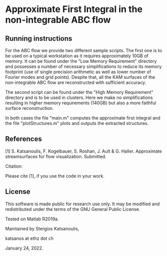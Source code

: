 # Approximate First Integral in the non-integrable ABC flow

## Running instructions

For the ABC flow we provide two different sample scripts. The first one is to be used on a typical workstation as it requires approximately 10GB of memory. It can be found under the "Low Memory Requirement" directory and possesses a number of necessary simplifications to reduce its memory footprint (use of single precision arithmetic as well as lower number of Fourier modes and grid points). Despite that, all the KAM surfaces of the non-integrable ABC flow are reconstructed with sufficient accuracy.

The second script can be found under the "High Memory Requirement" directory and is to be used in clusters. Here we make no simplifications resulting in higher memory requirements (140GB) but also a more faithful surface reconstruction.

In both cases the file "main.m" computes the approximate first integral and the file "plotStructures.m" plots and outputs the extracted structures.

## References
[1] S. Katsanoulis, F. Kogelbauer, S. Roshan, J. Ault & G. Haller. Approximate streamsurfaces for flow visualization. Submitted.

Citation:

Please cite [1], if you use the code in your work.

## License

This software is made public for research use only. It may be modified and redistributed under the terms of the GNU General Public License.

Tested on Matlab R2019a. 

Maintained by Stergios Katsanoulis,

katsanos at ethz dot ch

January 24, 2022.
